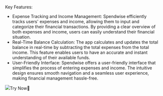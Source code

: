 <p>Key Features:<p>
<ul><li>Expense Tracking and Income Management: Spendwise efficiently tracks users' expenses and income, allowing them to input and categorize their financial transactions. By providing a clear overview of both expenses and income, users can easily understand their financial situation.</li>
<li>Real-Time Balance Calculation: The app calculates and updates the total balance in real-time by subtracting the total expenses from the total income. This feature enables users to have an accurate and instant understanding of their available funds.</li>
<li>User-Friendly Interface: Spendwise offers a user-friendly interface that simplifies the process of entering expenses and income. The intuitive design ensures smooth navigation and a seamless user experience, making financial management hassle-free.</li>
</ul>
<img src="/Screenshot.png><img>
<a href="https://hershyz-spendwise.netlify.app">Try Now🚀</a>